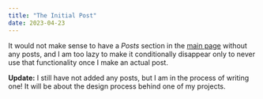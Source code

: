 ```yaml
---
title: "The Initial Post"
date: 2023-04-23
---
```


It would not make sense to have a _Posts_ section in the [main page](/) without any posts, and I am too lazy to make it conditionally disappear only to never use that functionality once I make an actual post.

**Update:** I still have not added any posts, but I am in the process of writing one! It will be about the design process behind one of my projects.
